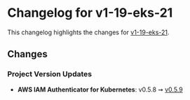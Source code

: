 # Changelog for v1-19-eks-21

This changelog highlights the changes for [v1-19-eks-21](https://github.com/aws/eks-distro/tree/v1-19-eks-21).

## Changes

### Project Version Updates

* **AWS IAM Authenticator for Kubernetes**: v0.5.8 ➞ [v0.5.9](https://github.com/kubernetes-sigs/aws-iam-authenticator/releases/tag/v0.5.9)
